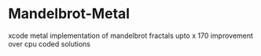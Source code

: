 # Mandelbrot-Metal
xcode metal implementation of mandelbrot fractals upto x 170 improvement over cpu coded solutions
